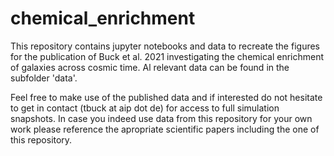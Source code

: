 # chemical_enrichment

This repository contains jupyter notebooks and data to recreate the figures for the publication of Buck et al. 2021 investigating the chemical enrichment of galaxies across cosmic time.
Al relevant data can be found in the subfolder 'data'.

Feel free to make use of the published data and if interested do not hesitate to get in contact (tbuck at aip dot de) for access to full simulation snapshots. In case you indeed use data from this repository for your own work please reference the apropriate scientific papers including the one of this repository.

